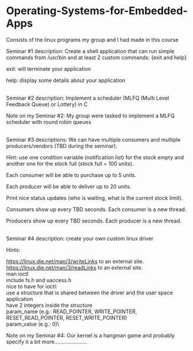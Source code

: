 # Operating-Systems-for-Embedded-Apps

Consists of the linux programs my group and I had made in this course

Seminar #1 description: 
Create a shell application that can run simple commands from /usr/bin and at least 2 custom commands: {exit and help}

exit: will terminate your application

help: display some details about your application
<br><br>

Seminar #2 description:
Implement a scheduler (MLFQ (Multi Level Feedback Queue) or Lottery) in C

Note on my Seminar #2: My group were tasked to implement a MLFQ scheduler with round robin queues
<br><br>

Seminar #3 descriptions:
We can have multiple consumers and multiple producers/vendors (TBD during the seminar).

Hint: use one condition variable (notification list) for the stock empty and another one for the stock full (stock full = 100 units).

Each consumer will be able to purchase up to 5 units.

Each producer will be able to deliver up to 20 units.

Print nice status updates (who is waiting, what is the current stock limit).

Consumers show up every TBD seconds. Each consumer is a new thread.

Producers show up every TBD seconds. Each producer is a new thread.
<br><br>

Seminar #4 description:
create your own custom linux driver

Hints:  

https://linux.die.net/man/3/writeLinks to an external site.\
https://linux.die.net/man/3/readLinks to an external site.\
man ioctl\
include fs.h and uaccess.h\
nice to have for ioctl:\
use a structure that is shared between the driver and the user space application\
have 2 integers inside the structure \
param_name (e.g.: READ_POINTER, WRITE_POINTER, RESET_READ_POINTER, RESET_WRITE_POINTER)\
param_value (e.g.: 0)\

Note on my Seminar #4: Our kernel is a hangman game and probably specify it a bit more......................
